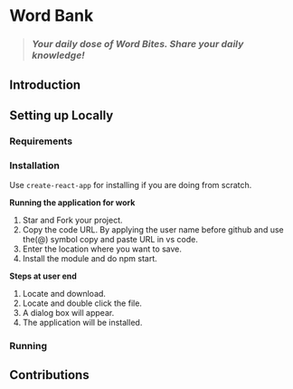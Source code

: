 # Word Bank

> ### *Your daily dose of Word Bites. Share your daily knowledge!*

## Introduction

## Setting up Locally

### Requirements

### Installation

Use `create-react-app` for installing if you are doing from scratch.

**Running the application for work**

1. Star and Fork your project.
2. Copy the code URL. By applying the user name before github and use the(@) symbol copy and paste URL in vs code.
3. Enter the location where you want to save.
4. Install the module and do npm start.

**Steps at user end**

1. Locate and download.
2. Locate and double click the file.
3. A dialog box will appear. 
4. The application will be installed.

### Running

## Contributions

